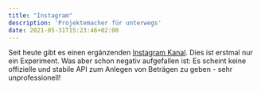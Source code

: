 ```yaml
---
title: "Instagram"
description: 'Projektemacher für unterwegs'
date: 2021-05-31T15:23:46+02:00
---
```

Seit heute gibt es einen ergänzenden <i class="insta-inline"></i> [Instagram Kanal](https://www.instagram.com/projektemacher/). Dies ist erstmal nur ein Experiment. Was aber schon negativ aufgefallen ist: Es scheint keine offizielle und stabile API zum Anlegen von Beträgen zu geben - sehr unprofessionell!
